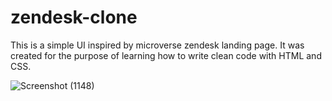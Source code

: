 # zendesk-clone
This is a simple UI inspired by microverse zendesk landing page. It was created for the purpose of learning how to write clean code with HTML and CSS.


![Screenshot (1148)](https://user-images.githubusercontent.com/68381641/160282157-58cad46e-f77a-4343-8628-0811445bd7c1.png)
